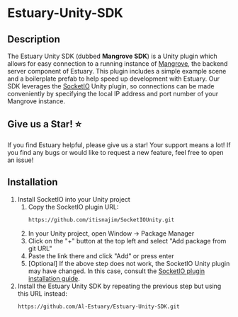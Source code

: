 # Estuary-Unity-SDK

## Description
The Estuary Unity SDK (dubbed **Mangrove SDK**) is a Unity plugin which allows for easy connection 
to a running instance of [Mangrove](https://github.com/Al-Estuary/mangrove),
the backend server component of Estuary.  This plugin includes a simple 
example scene and a boilerplate prefab to help speed up development with 
Estuary.  Our SDK leverages the 
[SocketIO](https://github.com/itisnajim/SocketIOUnity)
Unity plugin, so connections can be made conveniently by specifying 
the local IP address and port number of your Mangrove instance.

## Give us a Star! ⭐
If you find Estuary helpful, please give us a star!  Your support means a lot! 
If you find any bugs or would like to request a new feature, feel free to open an
issue!
## Installation
<ol>
<li> Install SocketIO into your Unity project
<ol>
<li> Copy the SocketIO plugin URL: 

```bash
https://github.com/itisnajim/SocketIOUnity.git
```

</li>
<li> In your Unity project, open Window -> Package Manager </li>
<li> Click on the "&#43;" button at the top left and select "Add package from git URL" </li>
<li> Paste the link there and click "Add" or press enter</li>
</li>
<li> [Optional]  If the above step does not work, the SocketIO Unity plugin 
may have changed.  In this case, consult the 
<a href="https://github.com/itisnajim/SocketIOUnity?tab=readme-ov-file#installation">
SocketIO plugin installation guide</a>.
</li>
</ol>
<li> Install the Estuary Unity SDK by repeating the previous step but using this URL instead:

```bash
https://github.com/Al-Estuary/Estuary-Unity-SDK.git
```
</li>
